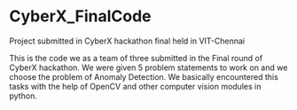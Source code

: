 # CyberX_FinalCode
Project submitted in CyberX hackathon final held in VIT-Chennai


This is the code we as a team of three submitted in the Final round of CyberX hackathon. We were given 5 problem statements to work on and we choose the problem of Anomaly Detection. We basically encountered this tasks with the help of OpenCV and other computer vision modules in python.
